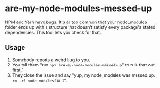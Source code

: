 # are-my-node-modules-messed-up

NPM and Yarn have bugs. It's all too common that your node_modules folder ends up with a structure that doesn't satisfy every package's stated dependencies. This tool lets you check for that.

## Usage

1. Somebody reports a weird bug to you.
2. You tell them "run `npx are-my-node-modules-messed-up`" to rule that out first."
3. They close the issue and say "yup, my node_modules was messed up. `rm -rf node_modules` fix it".


